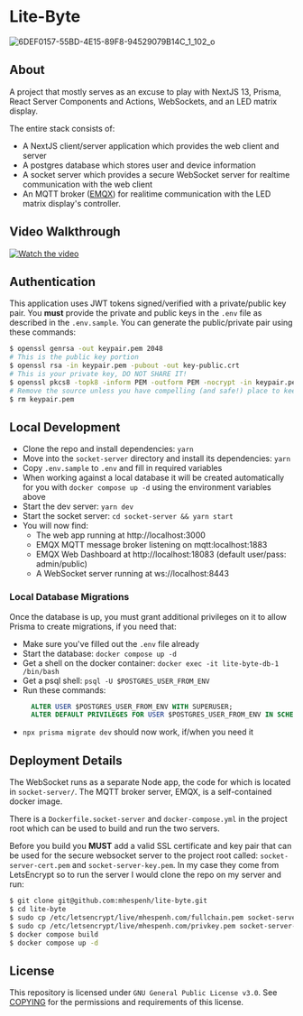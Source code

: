 # Lite-Byte

![6DEF0157-55BD-4E15-89F8-94529079B14C_1_102_o](https://github.com/mhespenh/lite-byte/assets/1562473/6ac53f2f-57ed-470d-9769-99ff2a083e81)

## About
A project that mostly serves as an excuse to play with NextJS 13, Prisma, React Server Components and Actions, WebSockets, and an LED matrix display.

The entire stack consists of:
- A NextJS client/server application which provides the web client and server
- A postgres database which stores user and device information
- A socket server which provides a secure WebSocket server for realtime communication with the web client
- An MQTT broker ([EMQX](https://www.emqx.com/en)) for realitime communication with the LED matrix display's controller.  

## Video Walkthrough
<a href="http://www.youtube.com/watch?feature=player_embedded&v=eYDX1Hv6SPM" target="_blank">
 <img src="https://img.youtube.com/vi/eYDX1Hv6SPM/hqdefault.jpg" alt="Watch the video" />
</a>

## Authentication
This application uses JWT tokens signed/verified with a private/public key pair.  You **must** provide the private and public keys in the `.env` file as described in the `.env.sample`.  You can generate the public/private pair using these commands:
```bash
$ openssl genrsa -out keypair.pem 2048
# This is the public key portion
$ openssl rsa -in keypair.pem -pubout -out key-public.crt
# This is your private key, DO NOT SHARE IT!
$ openssl pkcs8 -topk8 -inform PEM -outform PEM -nocrypt -in keypair.pem -out key-private.key
# Remove the source unless you have compelling (and safe!) place to keep it
$ rm keypair.pem
```
## Local Development

- Clone the repo and install dependencies: `yarn`
- Move into the `socket-server` directory and install its dependencies: `yarn`
- Copy `.env.sample` to `.env` and fill in required variables
- When working against a local database it will be created automatically for you with `docker compose up -d` using the environment variables above
- Start the dev server: `yarn dev`
- Start the socket server: `cd socket-server && yarn start` 
- You will now find:
  - The web app running at http://localhost:3000
  - EMQX MQTT message broker listening on mqtt:localhost:1883
  - EMQX Web Dashboard at http://localhost:18083 (default user/pass: admin/public)
  - A WebSocket server running at ws://localhost:8443

### Local Database Migrations

Once the database is up, you must grant additional privileges on it to allow Prisma to create migrations, if you need that:

- Make sure you've filled out the `.env` file already
- Start the database: `docker compose up -d`
- Get a shell on the docker container: `docker exec -it lite-byte-db-1 /bin/bash`
- Get a psql shell: `psql -U $POSTGRES_USER_FROM_ENV`
- Run these commands:
  ```sql
    ALTER USER $POSTGRES_USER_FROM_ENV WITH SUPERUSER;
    ALTER DEFAULT PRIVILEGES FOR USER $POSTGRES_USER_FROM_ENV IN SCHEMA public GRANT select, insert, update, delete ON TABLES TO $POSTGRES_USER_FROM_ENV
  ```
- `npx prisma migrate dev` should now work, if/when you need it

## Deployment Details
The WebSocket runs as a separate Node app, the code for which is located in `socket-server/`.  The MQTT broker server, EMQX, is a self-contained docker image.

There is a `Dockerfile.socket-server` and `docker-compose.yml` in the project root which can be used to build and run the two servers.  

Before you build you **MUST** add a valid SSL certificate and key pair that can be used for the secure websocket server to the project root called: `socket-server-cert.pem` and `socket-server-key.pem`.  In my case they come from LetsEncrypt so to run the server I would clone the repo on my server and run:
```sh
$ git clone git@github.com:mhespenh/lite-byte.git
$ cd lite-byte
$ sudo cp /etc/letsencrypt/live/mhespenh.com/fullchain.pem socket-server-cert.pem
$ sudo cp /etc/letsencrypt/live/mhespenh.com/privkey.pem socket-server-key.pem
$ docker compose build
$ docker compose up -d
```

## License
This repository is licensed under `GNU General Public License v3.0`.  See [COPYING](COPYING) for the permissions and requirements of this license.
